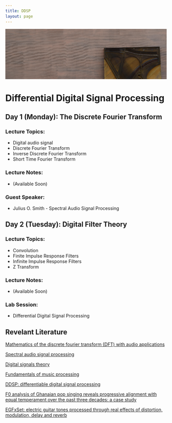```yaml
---
title: DDSP
layout: page
---
```


<img src="assets/images/piano.png" alt="drawing" width="1000" class="center"/>

# Differential Digital Signal Processing

## Day 1 (Monday): The Discrete Fourier Transform  
### Lecture Topics:  
* Digital audio signal  
* Discrete Fourier Transform  
* Inverse Discrete Fourier Transform  
* Short Time Fourier Transform  
### Lecture Notes:  
* (Available Soon)  
### Guest Speaker:  
* Julius O. Smith - Spectral Audio Signal Processing

## Day 2 (Tuesday): Digital Filter Theory  
### Lecture Topics:  
* Convolution
* Finite Impulse Response Filters
* Infinite Impulse Response Filters
* Z Transform  
### Lecture Notes:  
* (Available Soon)  
### Lab Session:  
* Differential Digital Signal Processing

## Revelant Literature

[Mathematics of the discrete fourier transform (DFT) with audio applications](https://ccrma.stanford.edu/~jos/st/)

[Spectral audio signal processing](https://ccrma.stanford.edu/~jos/sasp/)

[Digital signals theory](https://brianmcfee.net/dstbook-site/content/intro.html)

[Fundamentals of music processing](https://www.audiolabs-erlangen.de/fau/professor/mueller/bookFMP)

[DDSP: differentiable digital signal processing](https://arxiv.org/pdf/2001.04643)

[F0 analysis of Ghanaian pop singing reveals progressive alignment with equal temperament over the past three decades: a case study](https://ccrma.stanford.edu/~iran/papers/Roman_et_al_SMC_2023.pdf)

[EGFxSet: electric guitar tones processed through real effects of distortion, modulation, delay and reverb](https://ccrma.stanford.edu/~iran/papers/Pedroza_et_al_ISMIR_2022.pdf)
